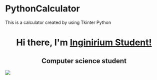 #                                         PythonCalculator
This is a calculator created by using Tkinter Python


<h1 align="center">Hi there, I'm <a href="https://inginirium.ru/" target="_blank">Inginirium Student!</a></h1>
<h2 align="center">Computer science student</h2>
<img src="https://user-images.githubusercontent.com/124801981/220844925-6cbc52e5-cc87-4e52-951c-ee0113b304b9.png">

